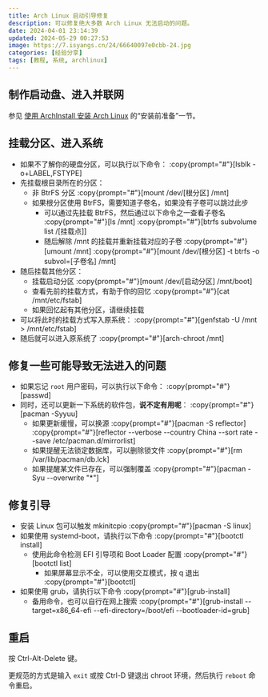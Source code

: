 ```yaml
---
title: Arch Linux 启动引导修复
description: 可以修复绝大多数 Arch Linux 无法启动的问题。
date: 2024-04-01 23:14:39
updated: 2024-05-29 00:27:53
image: https://7.isyangs.cn/24/66640097e0cbb-24.jpg
categories: [经验分享]
tags: [教程, 系统, archlinux]
---
```


## 制作启动盘、进入并联网

参见 [使用 ArchInstall 安装 Arch Linux](/2023/archinstall-guide) 的“安装前准备”一节。

## 挂载分区、进入系统

- 如果不了解你的硬盘分区，可以执行以下命令：
  :copy{prompt="#"}[lsblk -o+LABEL,FSTYPE]
- 先挂载根目录所在的分区：
  - 非 BtrFS 分区
    :copy{prompt="#"}[mount /dev/[根分区] /mnt]
  - 如果根分区使用 BtrFS，需要知道子卷名，如果没有子卷可以跳过此步
    - 可以通过先挂载 BtrFS，然后通过以下命令之一查看子卷名
      :copy{prompt="#"}[ls /mnt]
      :copy{prompt="#"}[btrfs subvolume list /[挂载点]]
    - 随后解除 /mnt 的挂载并重新挂载对应的子卷
      :copy{prompt="#"}[umount /mnt]
      :copy{prompt="#"}[mount /dev/[根分区] -t btrfs -o subvol=[子卷名] /mnt]
- 随后挂载其他分区：
  - 挂载启动分区
    :copy{prompt="#"}[mount /dev/[启动分区] /mnt/boot]
  - 查看先前的挂载方式，有助于你的回忆
    :copy{prompt="#"}[cat /mnt/etc/fstab]
  - 如果回忆起有其他分区，请继续挂载
- 可以将此时的挂载方式写入原系统：
  :copy{prompt="#"}[genfstab -U /mnt > /mnt/etc/fstab]
- 随后就可以进入原系统了
  :copy{prompt="#"}[arch-chroot /mnt]

## 修复一些可能导致无法进入的问题

- 如果忘记 `root` 用户密码，可以执行以下命令：
  :copy{prompt="#"}[passwd]
- 同时，还可以更新一下系统的软件包，**说不定有用呢**：
  :copy{prompt="#"}[pacman -Syyuu]
  - 如果更新缓慢，可以换源
  :copy{prompt="#"}[pacman -S reflector]
  :copy{prompt="#"}[reflector --verbose --country China --sort rate --save /etc/pacman.d/mirrorlist]
  - 如果提醒无法锁定数据库，可以删除锁文件
  :copy{prompt="#"}[rm /var/lib/pacman/db.lck]
  - 如果提醒某文件已存在，可以强制覆盖
  :copy{prompt="#"}[pacman -Syu --overwrite "*"]

## 修复引导

- 安装 Linux 包可以触发 mkinitcpio
  :copy{prompt="#"}[pacman -S linux]
- 如果使用 systemd-boot，请执行以下命令
  :copy{prompt="#"}[bootctl install]
  - 使用此命令检测 EFI 引导项和 Boot Loader 配置
  :copy{prompt="#"}[bootctl list]
    - 如果屏幕显示不全，可以使用交互模式，按 q 退出
    :copy{prompt="#"}[bootctl]
- 如果使用 grub，请执行以下命令
  :copy{prompt="#"}[grub-install]
  - 备用命令，也可以自行在网上搜索
  :copy{prompt="#"}[grub-install --target=x86_64-efi --efi-directory=/boot/efi --bootloader-id=grub]

## 重启

按 Ctrl-Alt-Delete 键。

更规范的方式是输入 `exit` 或按 Ctrl-D 键退出 chroot 环境，然后执行 `reboot` 命令重启。
